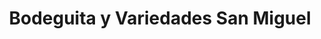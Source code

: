 ---
title: "Bodeguita y Variedades San Miguel"
url: /siguatepeque/bodeguita-y-variedades-san-miguel/
shop: general
---